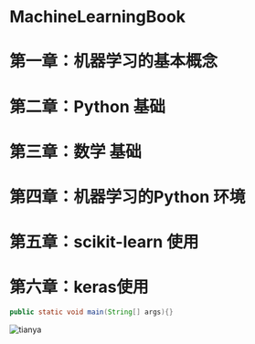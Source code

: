 # MachineLearningBook
# 第一章：机器学习的基本概念
# 第二章：Python 基础
# 第三章：数学 基础 
# 第四章：机器学习的Python 环境
# 第五章：scikit-learn 使用
# 第六章：keras使用
```Java
public static void main(String[] args){}
```
![tianya](http://www.baidu.com/img/bdlogo.gif "tianyalogo")  
